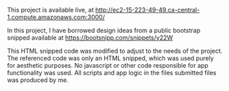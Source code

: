 This project is available live, at http://ec2-15-223-49-49.ca-central-1.compute.amazonaws.com:3000/

In this project, I have borrowed design ideas from a public bootstrap snipped available at https://bootsnipp.com/snippets/y22W

This HTML snipped code was modified to adjust to the needs of the project. The referenced code was only an HTML snipped, which was used purely for aesthetic purposes. No javascript or other code responsible for app functionality was used. All scripts and app logic in the files submitted files was produced by me.